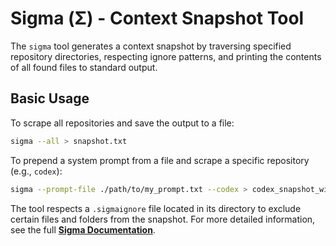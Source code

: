# Sigma (Σ) - Context Snapshot Tool

The `sigma` tool generates a context snapshot by traversing specified repository directories, respecting ignore patterns, and printing the contents of all found files to standard output.

## Basic Usage

To scrape all repositories and save the output to a file:
```bash
sigma --all > snapshot.txt
```
To prepend a system prompt from a file and scrape a specific repository (e.g., `codex`):
```bash
sigma --prompt-file ./path/to/my_prompt.txt --codex > codex_snapshot_with_prompt.txt
```
The tool respects a `.sigmaignore` file located in its directory to exclude certain files and folders from the snapshot.
For more detailed information, see the full **[Sigma Documentation](../../../docs/Sigma.md)**.